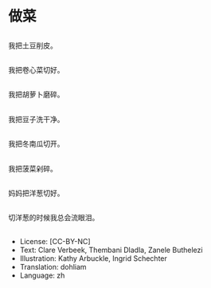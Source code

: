 # 做菜

##
我把土豆削皮。

##
我把卷心菜切好。

##
我把胡萝卜磨碎。

##
我把豆子洗干净。

##
我把冬南瓜切开。

##
我把菠菜剁碎。

##
妈妈把洋葱切好。

##
切洋葱的时候我总会流眼泪。

##
* License: [CC-BY-NC]
* Text: Clare Verbeek, Thembani Dladla, Zanele Buthelezi
* Illustration: Kathy Arbuckle, Ingrid Schechter
* Translation: dohliam
* Language: zh
